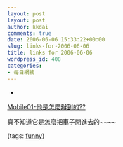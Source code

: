 ```yaml
---
layout: post
layout: post
author: kkdai
comments: true
date: 2006-06-06 15:33:22+00:00
slug: links-for-2006-06-06
title: links for 2006-06-06
wordpress_id: 408
categories:
- 每日網摘
---
```



	
  * 
		

[Mobile01-他是怎麼辦到的??](http://www.mobile01.com/topicdetail.php?f=37&t=171029&p=1)


		

真不知道它是怎麼把車子開進去的~~~~


		

(tags: [funny](http://del.icio.us/kkdai/funny))


	


